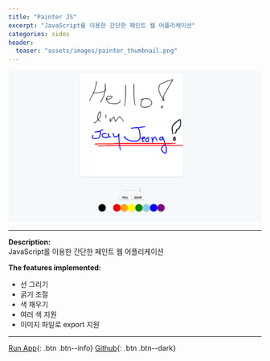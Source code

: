 ```yaml
---
title: "Painter JS"
excerpt: "JavaScript를 이용한 간단한 페인트 웹 어플리케이션"
categories: sides
header:
  teaser: "assets/images/painter_thumbnail.png"
---
```


![Forfun_thumnail](/assets/images/painter_page.png)

---
**Description:**  
JavaScript를 이용한 간단한 페인트 웹 어플리케이션  

**The features implemented:**
 - 선 그리기
 - 굵기 조절
 - 색 채우기
 - 여러 색 지원
 - 이미지 파일로 export 지원

---
[Run App](https://jaykop.github.io/nomadcoders/vanilla_js/game/index.html){: .btn .btn--info}
[Github](https://github.com/jaykop/nomadcoders/tree/master/vanilla_js/game){: .btn .btn--dark}